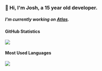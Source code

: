 <!-- Variables for README -->
[atlas-repo]: https://github.com/atlas-development

<!-- Content for README -->
### 👋 Hi, I'm Josh, a 15 year old developer.
##### I'm currently working on [Atlas][atlas-repo].

#### GitHub Statistics
<a href="#"><img src="https://github-readme-stats.vercel.app/api?username=onlyjot&show_icons=true&count_private=true&include_all_commits=true&hide_title=true&hide_border=true&hide_rank=true"/></a><br>

#### Most Used Languages
<a href="#"><img src="https://github-readme-stats.vercel.app/api/top-langs?username=onlyjot&hide_title=true&hide_border=true&layout=compact"/></a>
